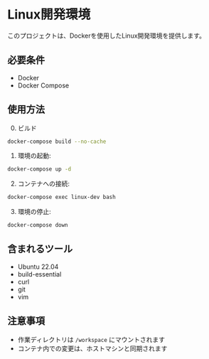 # Linux開発環境

このプロジェクトは、Dockerを使用したLinux開発環境を提供します。

## 必要条件

- Docker
- Docker Compose

## 使用方法

0. ビルド
```bash
docker-compose build --no-cache
```

1. 環境の起動:
```bash
docker-compose up -d
```

2. コンテナへの接続:
```bash
docker-compose exec linux-dev bash
```

3. 環境の停止:
```bash
docker-compose down
```

## 含まれるツール

- Ubuntu 22.04
- build-essential
- curl
- git
- vim

## 注意事項

- 作業ディレクトリは `/workspace` にマウントされます
- コンテナ内での変更は、ホストマシンと同期されます 